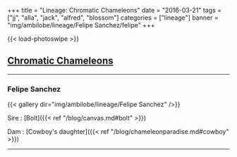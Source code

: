 +++
title = "Lineage: Chromatic Chameleons"
date = "2016-03-21"
tags = ["jj", "alla", "jack", "alfred", "blossom"]
categories = ["lineage"]
banner = "img/ambilobe/lineage/Felipe Sanchez/felipe"
+++

{{< load-photoswipe >}}

## [Chromatic Chameleons](https://www.chromaticchameleons.com/)

---

### Felipe Sanchez

{{< gallery dir="img/ambilobe/lineage/Felipe Sanchez" />}}

Sire
: [Bolt]({{< ref "/blog/canvas.md#bolt" >}})

Dam
: [Cowboy's daughter]({{< ref "/blog/chameleonparadise.md#cowboy" >}})

---